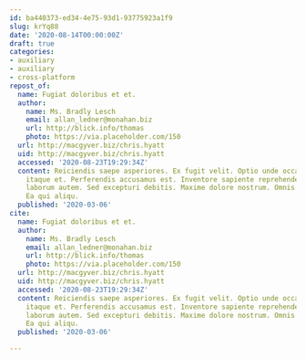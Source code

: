 ```yaml
---
id: ba440373-ed34-4e75-93d1-93775923a1f9
slug: krYq88
date: '2020-08-14T00:00:00Z'
draft: true
categories:
- auxiliary
- auxiliary
- cross-platform
repost_of:
  name: Fugiat doloribus et et.
  author:
    name: Ms. Bradly Lesch
    email: allan_ledner@monahan.biz
    url: http://blick.info/thomas
    photo: https://via.placeholder.com/150
  url: http://macgyver.biz/chris.hyatt
  uid: http://macgyver.biz/chris.hyatt
  accessed: '2020-08-23T19:29:34Z'
  content: Reiciendis saepe asperiores. Ex fugit velit. Optio unde occaecati. Eveniet
    itaque et. Perferendis accusamus est. Inventore sapiente reprehenderit. Fugit
    laborum autem. Sed excepturi debitis. Maxime dolore nostrum. Omnis omnis molestiae.
    Ea qui aliqu.
  published: '2020-03-06'
cite:
  name: Fugiat doloribus et et.
  author:
    name: Ms. Bradly Lesch
    email: allan_ledner@monahan.biz
    url: http://blick.info/thomas
    photo: https://via.placeholder.com/150
  url: http://macgyver.biz/chris.hyatt
  uid: http://macgyver.biz/chris.hyatt
  accessed: '2020-08-23T19:29:34Z'
  content: Reiciendis saepe asperiores. Ex fugit velit. Optio unde occaecati. Eveniet
    itaque et. Perferendis accusamus est. Inventore sapiente reprehenderit. Fugit
    laborum autem. Sed excepturi debitis. Maxime dolore nostrum. Omnis omnis molestiae.
    Ea qui aliqu.
  published: '2020-03-06'

---
```



